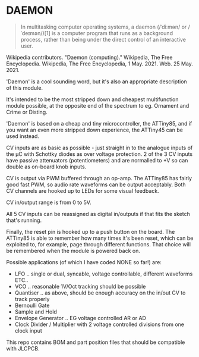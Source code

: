 # DAEMON

> In multitasking computer operating systems, a daemon (/ˈdiːmən/ or /ˈdeɪmən/)[1] is a computer program that runs as a background process, rather than being under the direct control of an interactive user.

Wikipedia contributors. "Daemon (computing)." Wikipedia, The Free Encyclopedia. Wikipedia, The Free Encyclopedia, 1 May. 2021. Web. 25 May. 2021.

'Daemon' is a cool sounding word, but it's also an appropriate description of this module.

It's intended to be the most stripped down and cheapest multifunction module possible, at the opposite end of the spectrum to eg. Ornament and Crime or Disting.

'Daemon' is based on a cheap and tiny microcontroller, the ATTiny85, and if you want an even more stripped down experience, the ATTiny45 can be used instead.

CV inputs are as basic as possible - just straight in to the analogue inputs of the μC with Schottky diodes as over voltage protection. 2 of the 3 CV inputs have passive attenuators (potentiometers) and are normalled to +V so can double as on-board knob inputs.

CV is output via PWM buffered through an op-amp. The ATTiny85 has fairly good fast PWM, so audio rate waveforms can be output acceptably. Both CV channels are hooked up to LEDs for some visual feedback.

CV in/output range is from 0 to 5V.

All 5 CV inputs can be reassigned as digital in/outputs if that fits the sketch that's running.

Finally, the reset pin is hooked up to a push button on the board. The ATTiny85 is able to remember how many times it's been reset, which can be exploited to, for example, page through different functions. That choice will be remembered when the module is powered back on.

Possible applications (of which I have coded NONE so far!) are:

- LFO .. single or dual, syncable, voltage controllable, different waveforms ETC..
- VCO .. reasonable 1V/Oct tracking should be possible
- Quantiser .. as above, should be enough accuracy on the in/out CV to track properly
- Bernoulli Gate
- Sample and Hold
- Envelope Generator .. EG voltage controlled AR or AD
- Clock Divider / Multiplier with 2 voltage controlled divisions from one clock input

This repo contains BOM and part position files that should be compatible with JLCPCB.
